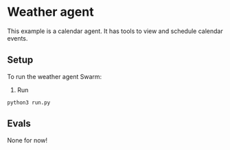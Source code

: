 # Weather agent

This example is a calendar agent. It has tools to view and schedule calendar events. 

## Setup

To run the weather agent Swarm:

1. Run

```shell
python3 run.py
```

## Evals

None for now!
